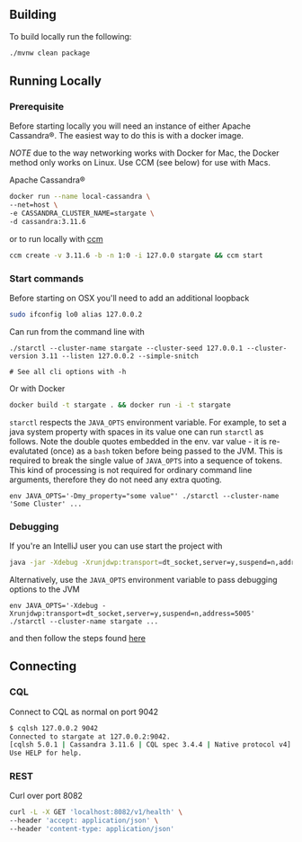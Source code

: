 ## Building

To build locally run the following:

```sh
./mvnw clean package
```

## Running Locally

### Prerequisite

Before starting locally you will need an instance of either Apache Cassandra&reg;. The easiest way to do this is with a
docker image.

*NOTE* due to the way networking works with Docker for Mac, the Docker method only works on Linux. Use CCM (see below) for
use with Macs.

Apache Cassandra&reg;

```sh
docker run --name local-cassandra \
--net=host \
-e CASSANDRA_CLUSTER_NAME=stargate \
-d cassandra:3.11.6
```

or to run locally with [ccm](https://github.com/riptano/ccm)

```sh
ccm create -v 3.11.6 -b -n 1:0 -i 127.0.0 stargate && ccm start
```

### Start commands

Before starting on OSX you'll need to add an additional loopback

```sh
sudo ifconfig lo0 alias 127.0.0.2
```

Can run from the command line with

```
./starctl --cluster-name stargate --cluster-seed 127.0.0.1 --cluster-version 3.11 --listen 127.0.0.2 --simple-snitch

# See all cli options with -h
```

Or with Docker

```sh
docker build -t stargate . && docker run -i -t stargate
```

`starctl` respects the `JAVA_OPTS` environment variable.
For example, to set a java system property with spaces in its value one can run `starctl` as follows.
Note the double quotes embedded in the env. var value - it is re-evalutated (once) as a `bash` token before being
passed to the JVM. This is required to break the single value of `JAVA_OPTS` into a sequence of tokens.
This kind of processing is not required for ordinary command line arguments, therefore they do not need any extra
quoting.

```shell script
env JAVA_OPTS='-Dmy_property="some value"' ./starctl --cluster-name 'Some Cluster' ...
```

### Debugging

If you're an IntelliJ user you can use start the project with

```sh
java -jar -Xdebug -Xrunjdwp:transport=dt_socket,server=y,suspend=n,address=5005 -Dstargate.libdir=./stargate-lib stargate-lib/stargate-starter-1.0-SNAPSHOT.jar
```

Alternatively, use the `JAVA_OPTS` environment variable to pass debugging options to the JVM

```shell script
env JAVA_OPTS='-Xdebug -Xrunjdwp:transport=dt_socket,server=y,suspend=n,address=5005' ./starctl --cluster-name stargate ...
```

and then follow the steps found [here](https://www.baeldung.com/intellij-remote-debugging)


## Connecting

### CQL

Connect to CQL as normal on port 9042

```sh
$ cqlsh 127.0.0.2 9042
Connected to stargate at 127.0.0.2:9042.
[cqlsh 5.0.1 | Cassandra 3.11.6 | CQL spec 3.4.4 | Native protocol v4]
Use HELP for help.
```

### REST

Curl over port 8082

```sh
curl -L -X GET 'localhost:8082/v1/health' \
--header 'accept: application/json' \
--header 'content-type: application/json'
```